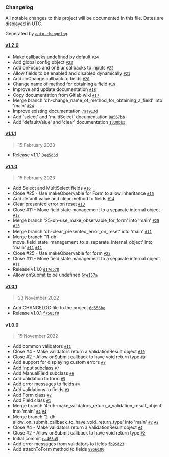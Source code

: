 ### Changelog

All notable changes to this project will be documented in this file. Dates are displayed in UTC.

Generated by [`auto-changelog`](https://github.com/CookPete/auto-changelog).

#### [v1.2.0](https://git.amalgama.co/amalgama/packages/compare/v1.1.1...v1.2.0)

- Make callbacks undefined by default [`#24`](https://git.amalgama.co/amalgama/packages/pull/24)
- Add global config object [`#23`](https://git.amalgama.co/amalgama/packages/pull/23)
- Add onFocus and onBlur callbacks to inputs [`#22`](https://git.amalgama.co/amalgama/packages/pull/22)
- Allow fields to be enabled and disabled dynamically [`#21`](https://git.amalgama.co/amalgama/packages/pull/21)
- Add onChange callback to fields [`#20`](https://git.amalgama.co/amalgama/packages/pull/20)
- Change name of method for obtaining a field [`#19`](https://git.amalgama.co/amalgama/packages/pull/19)
- Improve and update documentation [`#18`](https://git.amalgama.co/amalgama/packages/pull/18)
- Copy documentation from Gitlab wiki [`#17`](https://git.amalgama.co/amalgama/packages/pull/17)
- Merge branch 'dh-change_name_of_method_for_obtaining_a_field' into 'main' [`#24`](https://git.amalgama.co/amalgama/packages/issues/24)
- Improve existing documentation [`7aa913d`](https://git.amalgama.co/amalgama/packages/commit/7aa913d00a79b7083612a3df111e718b4e0374e9)
- Add 'select' and 'multiSelect' documentation [`8a567bb`](https://git.amalgama.co/amalgama/packages/commit/8a567bb3c8ef0ecf436ceba665b4bfcb3e4a9949)
- Add 'defaultValue' and 'clear' documentation [`1330bb3`](https://git.amalgama.co/amalgama/packages/commit/1330bb3f044b8937892259afdb5006b82a7d09b5)

#### [v1.1.1](https://git.amalgama.co/amalgama/packages/compare/v1.1.0...v1.1.1)

> 15 February 2023

- Release v1.1.1 [`3ee5d6d`](https://git.amalgama.co/amalgama/packages/commit/3ee5d6d9601f80c2a59c5f01f0bf5f7722d0ee40)

#### [v1.1.0](https://git.amalgama.co/amalgama/packages/compare/v1.0.1...v1.1.0)

> 15 February 2023

- Add Select and MultiSelect fields [`#16`](https://git.amalgama.co/amalgama/packages/pull/16)
- Close #25 - Use makeObservable for Form to allow inheritance [`#15`](https://git.amalgama.co/amalgama/packages/pull/15)
- Add default value and clear method to fields [`#14`](https://git.amalgama.co/amalgama/packages/pull/14)
- Clear presented error on reset [`#13`](https://git.amalgama.co/amalgama/packages/pull/13)
- Close #11 - Move field state management to a separate internal object [`#12`](https://git.amalgama.co/amalgama/packages/pull/12)
- Merge branch '25-dh-use_make_observable_for_form' into 'main' [`#25`](https://git.amalgama.co/amalgama/packages/issues/25) [`#25`](https://git.amalgama.co/amalgama/packages/issues/25)
- Merge branch 'dh-clear_presented_error_on_reset' into 'main' [`#11`](https://git.amalgama.co/amalgama/packages/issues/11)
- Merge branch '11-dh-move_field_state_management_to_a_separate_internal_object' into 'main' [`#11`](https://git.amalgama.co/amalgama/packages/issues/11) [`#11`](https://git.amalgama.co/amalgama/packages/issues/11)
- Close #25 - Use makeObservable for form [`#25`](https://git.amalgama.co/amalgama/packages/issues/25)
- Close #11 - Move field state management to a separate internal object [`#11`](https://git.amalgama.co/amalgama/packages/issues/11)
- Release v1.1.0 [`d17eb78`](https://git.amalgama.co/amalgama/packages/commit/d17eb7815e5070b095abbc80f33b34a28a4b950a)
- Allow onSubmit to be undefined [`6fe157a`](https://git.amalgama.co/amalgama/packages/commit/6fe157adefe6ddb6c7d9a4a0b5aa9e182fc46d84)

#### [v1.0.1](https://git.amalgama.co/amalgama/packages/compare/v1.0.0...v1.0.1)

> 23 November 2022

- Add CHANGELOG file to the project [`6d556be`](https://git.amalgama.co/amalgama/packages/commit/6d556becfec677ac55ec94d2a831b3c0a4aab52c)
- Release v1.0.1 [`f7583f0`](https://git.amalgama.co/amalgama/packages/commit/f7583f0829cf771edcea8b2c1a6358691997ece6)

#### v1.0.0

> 15 November 2022

- Add common validators [`#11`](https://git.amalgama.co/amalgama/packages/pull/11)
- Close #4 - Make validators return a ValidationResult object [`#10`](https://git.amalgama.co/amalgama/packages/pull/10)
- Close #2 - Allow onSubmit callback to have void return type [`#9`](https://git.amalgama.co/amalgama/packages/pull/9)
- Add support for displaying custom errors [`#8`](https://git.amalgama.co/amalgama/packages/pull/8)
- Add Input subclass [`#7`](https://git.amalgama.co/amalgama/packages/pull/7)
- Add ManualField subclass [`#6`](https://git.amalgama.co/amalgama/packages/pull/6)
- Add validation to form [`#5`](https://git.amalgama.co/amalgama/packages/pull/5)
- Add error messages to fields [`#4`](https://git.amalgama.co/amalgama/packages/pull/4)
- Add validations to fields [`#3`](https://git.amalgama.co/amalgama/packages/pull/3)
- Add Form class [`#2`](https://git.amalgama.co/amalgama/packages/pull/2)
- Add Field class [`#1`](https://git.amalgama.co/amalgama/packages/pull/1)
- Merge branch '4-dh-make_validators_return_a_validation_result_object' into 'main' [`#4`](https://git.amalgama.co/amalgama/packages/issues/4) [`#4`](https://git.amalgama.co/amalgama/packages/issues/4)
- Merge branch '2-dh-allow_on_submit_callback_to_have_void_return_type' into 'main' [`#2`](https://git.amalgama.co/amalgama/packages/issues/2) [`#2`](https://git.amalgama.co/amalgama/packages/issues/2)
- Close #4 - Make validators return a ValidationResult object [`#4`](https://git.amalgama.co/amalgama/packages/issues/4)
- Close #2 - Allow onSubmit callback to have void return type [`#2`](https://git.amalgama.co/amalgama/packages/issues/2)
- Initial commit [`ca463a5`](https://git.amalgama.co/amalgama/packages/commit/ca463a541c87410d83530c8b7ac5e9f0f47108d3)
- Add error messages from validators to fields [`fb95d23`](https://git.amalgama.co/amalgama/packages/commit/fb95d23b7818d7fcd7fae4d50f0e1a8e1d3b4141)
- Add attachToForm method to fields [`8956100`](https://git.amalgama.co/amalgama/packages/commit/89561003fb82afbacc55e3138be946933dfc0ae9)
